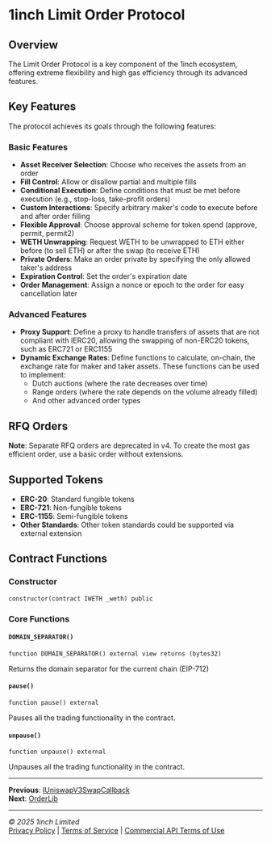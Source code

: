 # 1inch Limit Order Protocol

## Overview

The Limit Order Protocol is a key component of the 1inch ecosystem, offering extreme flexibility and high gas efficiency through its advanced features.

## Key Features

The protocol achieves its goals through the following features:

### Basic Features

- **Asset Receiver Selection**: Choose who receives the assets from an order
- **Fill Control**: Allow or disallow partial and multiple fills
- **Conditional Execution**: Define conditions that must be met before execution (e.g., stop-loss, take-profit orders)
- **Custom Interactions**: Specify arbitrary maker's code to execute before and after order filling
- **Flexible Approval**: Choose approval scheme for token spend (approve, permit, permit2)
- **WETH Unwrapping**: Request WETH to be unwrapped to ETH either before (to sell ETH) or after the swap (to receive ETH)
- **Private Orders**: Make an order private by specifying the only allowed taker's address
- **Expiration Control**: Set the order's expiration date
- **Order Management**: Assign a nonce or epoch to the order for easy cancellation later

### Advanced Features

- **Proxy Support**: Define a proxy to handle transfers of assets that are not compliant with IERC20, allowing the swapping of non-ERC20 tokens, such as ERC721 or ERC1155
- **Dynamic Exchange Rates**: Define functions to calculate, on-chain, the exchange rate for maker and taker assets. These functions can be used to implement:
  - Dutch auctions (where the rate decreases over time)
  - Range orders (where the rate depends on the volume already filled)
  - And other advanced order types

## RFQ Orders

**Note**: Separate RFQ orders are deprecated in v4. To create the most gas efficient order, use a basic order without extensions.

## Supported Tokens

- **ERC-20**: Standard fungible tokens
- **ERC-721**: Non-fungible tokens
- **ERC-1155**: Semi-fungible tokens
- **Other Standards**: Other token standards could be supported via external extension

## Contract Functions

### Constructor

```solidity
constructor(contract IWETH _weth) public
```

### Core Functions

#### `DOMAIN_SEPARATOR()`

```solidity
function DOMAIN_SEPARATOR() external view returns (bytes32)
```

Returns the domain separator for the current chain (EIP-712)

#### `pause()`

```solidity
function pause() external
```

Pauses all the trading functionality in the contract.

#### `unpause()`

```solidity
function unpause() external
```

Unpauses all the trading functionality in the contract.

---

**Previous**: [IUniswapV3SwapCallback](../aggregation-protocol/interfaces/IUniswapV3SwapCallback.md)  
**Next**: [OrderLib](./orderlib.md)

---

_© 2025 1inch Limited_  
[Privacy Policy](https://1inch.io/privacy-policy/) | [Terms of Service](https://1inch.io/terms-of-service/) | [Commercial API Terms of Use](https://1inch.io/commercial-api-terms/)
